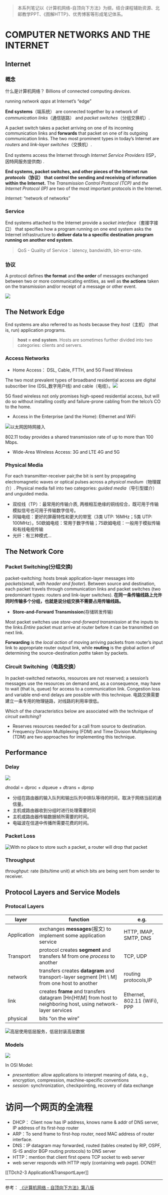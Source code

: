 > 本系列笔记以《计算机网络-自顶向下方法》为纲，结合课程辅助资源、北邮教学PPT、《图解HTTP》、优秀博客等形成笔记体系。

# COMPUTER NETWORKS AND THE INTERNET

## Internet

### 概念

什么是计算机网络？ Billions of connected computing *devices*.

running *network apps* at Internet’s “edge”

**End systems**（端系统） are connected together by a network of *communication links*（通信链路） and *packet switches*（分组交换机）.

A packet switch takes a packet arriving on one of its incoming communication links and **forwards** that packet on one of its outgoing communication links. The two most prominent types in today’s Internet are *routers* and *link-layer switches*（交换机）.

End systems access the Internet through *Internet Service Providers* (ISP，因特网服务提供商) .

**End systems, packet switches, and other pieces of the Internet run *protocols*（协议） that** **control the sending and receiving of information within the Internet.** The *Transmission*
*Control Protocol (TCP)* and *the Internet Protocol (IP)* are two of the most important protocols in the Internet.

*Internet:*  “network of networks”

### Service

End systems attached to the Internet provide a *socket interface*（套接字接口） that specifies how a program running on one end system asks the Internet infrastructure to **deliver data to a specific destination program running on another end system**.

> QoS - Quality of Service：latency, bandwidth, bit-error-rate.

### 协议

A protocol defines **the format** and **the order** of messages exchanged between two
or more communicating entities, as well as **the actions** taken on the transmission
and/or receipt of a message or other event.

![](http://img.070077.xyz/202203081038759.png)

## The Network Edge

End systems are also referred to as hosts because they *host*（主机） (that is, run) application programs. 

> **host = end system**. Hosts are sometimes further divided into two categories: clients and servers. 

### Access Networks

- Home Access： DSL, Cable, FTTH, and 5G Fixed Wireless

The two most prevalent types of broadband residential access are digital subscriber line (DSL,数字用户线) and cable（电缆）。![](http://img.070077.xyz/202203011110762.png)

5G fixed wireless not only promises high-speed residential access, but will do so without installing costly and failure-prone cabling from the telco’s CO to the home.

- Access in the Enterprise (and the Home): Ethernet and WiFi

![以太网因特网接入](http://img.070077.xyz/202203011112641.png)

802.11 today provides a shared transmission rate of up to more than 100 Mbps.

- Wide-Area Wireless Access: 3G and LTE 4G and 5G

### Physical Media

For each transmitter-receiver pair,the bit is sent by propagating electromagnetic waves or optical pulses across a *physical medium*（物理媒介）. Physical media fall into two categories: *guided media*（导引型媒介） and unguided media.  

- 双绞线（TP）：最常用的传输介质, 两根相互绝缘的铜线绞合，既可用于传输模拟信号也可用于传输数字信号。
- 同轴电缆：更好的屏蔽特性和更大的带宽（3类 UTP: 16MHz；5类 UTP: 100MHz）。50欧姆电缆：常用于数字传输；75欧姆电缆：一般用于模拟传输和有线电视传输
- 光纤：有三种模式...

## The Network Core

###  Packet Switching(分组交换)

packet-switching: hosts break application-layer messages into *packets*(small, *with header and footer*). Between source and destination, each packet travels through communication links and packet switches (two predominant types: routers and link-layer switches). **在同一条传输线路上允许同时传输多个分组，也就是说分组交换不需要占用传输线路。**

- **Store-and-Forward Transmission**(存储转发传输)

Most packet switches use *store-and-forward transmission* at the inputs to the links.*Entire* packet must arrive at router before it can be transmitted on next link.

**Forwarding** is the *local action* of moving arriving packets from router’s input link to appropriate router output link, while **routing** is the global action of determining the source-destination *paths* taken by packets.

###  Circuit Switching（电路交换）

In packet-switched networks, resources are not reserved; a session’s messages use the resources on demand and, as a consequence, may have to wait (that is, queue) for access to a communication link. Congestion loss and variable end-end delays are possible with this technique. 电路交换需要建立一条专用的物理链路，对线路的利用率很低。

 Which of the characteristics below are associated with the technique of *circuit switching*?

- Reserves resources needed for a call from source to destination.
- Frequency Division Multiplexing (FDM) and Time Division Multiplexing (TDM) are two approaches for implementing this technique.

## Performance

### Delay

![](http://img.070077.xyz/202203081013704.png)

*d*nodal = *d*proc + *d*queue + *d*trans + *d*prop
- 分组在路由器的输入队列和输出队列中排队等待的时间，取决于网络当前的通信量。
- 主机或路由器收到分组时进行处理需要时间
- 主机或路由器传输数据帧所需要的时间。
- 电磁波在信道中传播所需要花费的时间。

### Packet Loss

![With no place to store such a packet, a router will drop that packet](http://img.070077.xyz/202203081015619.png)

### Throughput

*throughput:* rate (bits/time unit) at which bits are being sent from sender to receiver.

## Protocol Layers and Service Models

### Protocal Layers 

| layer       | function     | e.g. |
| ----------- | ---- | ---- |
| Application | exchanges **messages**(报文) to implement some application service | HTTP, IMAP, SMTP, DNS |
| Transport   | protocol creates **segment** and transfers M from one *process* to another | TCP, UDP |
| network     | transfers creates **datagram** and  transport-layer segment [Ht \ M] from one host to another |routing protocols,IP|
| link        | creates **frame** and transfers datagram [Hn\[Ht\M] from host to neighboring host, using network-layer services | Ethernet, 802.11 (WiFi), PPP |
| physical    | bits “on the wire” |      |

![高层使用低层服务，低层封装高层数据](http://img.070077.xyz/202203081030866.png)

###  Models

![](http://img.070077.xyz/202203081042846.png)

In OSI Model:

- *presentation:* allow applications to interpret meaning of data, e.g., encryption, compression, machine-specific conventions
- *session:* synchronization, checkpointing, recovery of data exchange

# 访问一个网页的全流程

- DHCP： Client now has IP address, knows name & addr of DNS server, IP address of its first-hop router
- ARP：To send frame to first-hop router, need MAC address of router interface. 
- DNS：IP datagram may forwarded, routed (tables created by RIP, OSPF, IS-IS and/or BGP routing protocols) to DNS server
- HTTP：mention that client first opens TCP socket to web server
- web server responds with HTTP reply (containing web page). DONE!!

[[TDch2-3 Application&TransportLayer]]

---
参考：
[《计算机网络 - 自顶向下方法》第八版](https://gaia.cs.umass.edu/kurose_ross/index.php)